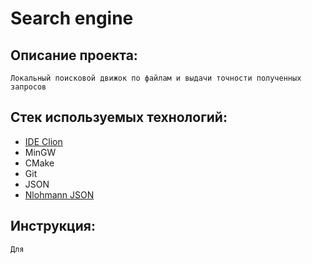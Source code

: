 # Search engine

## Описание проекта:
    Локальный поисковой движок по файлам и выдачи точности полученных запросов


## Стек используемых технологий:
* [IDE Clion](https://www.jetbrains.com/clion/)
* MinGW
* СMake
* Git
* JSON
* [Nlohmann JSON](https://github.com/nlohmann/json)

## Инструкция:
    Для 